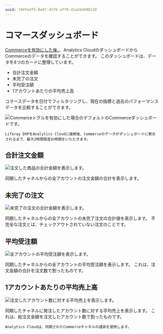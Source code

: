 ```yaml
---
uuid: 744fedf5-0e07-4276-a770-d1ad2e098128
---
```

# コマースダッシュボード

[Commerceを有効にした後、](../getting-started/connecting-liferay-dxp-to-analytics-cloud.md)、Analytics CloudのダッシュボードからCommerceのデータを確認することができます。 このダッシュボードは、データを4つのカードに整理しています。

* 合計注文金額
* 未完了の注文
* 平均受注額
* 1アカウントあたりの平均売上高

コマースデータを日付でフィルタリングし、現在の指標と過去のパフォーマンスデータを比較することができます。

![Commerceトグルを有効にした場合のデフォルトのCommerceダッシュボードです。](./commerce-dashboard/images/01.png)

```{note}
Liferay DXPをAnalytics Cloudに接続後、Commerceのデータがダッシュボードに表示されるまで、最大2時間程度お時間をいただきます。
```

## 合計注文金額

![注文した商品の合計金額を表示します。](./commerce-dashboard/images/02.png)

同期したチャネルからの全アカウントの注文金額の合計を表示します。

## 未完了の注文

![未完了の注文の合計金額を表示します。](./commerce-dashboard/images/03.png)

同期したチャネルからの全アカウントの未完了注文の合計値を表示します。 不完全な注文とは、チェックアウトされていない注文のことです。

## 平均受注額

![全アカウントの平均受注額を表示します。](./commerce-dashboard/images/04.png)

同期したチャネルからの全アカウントの平均受注額を表示します。 これは、注文金額の合計を注文数で割ったものです。

## 1アカウントあたりの平均売上高

![注文したアカウント数に対する平均売上を表示します。](./commerce-dashboard/images/05.png)

同期したチャネルに発注したアカウント数に対する平均売上を表示します。 これは、総注文金額を注文したアカウント数で割ったものです。

```{note}
Analytics Cloudは、同期されたCommerceチャネルの通貨を使用します。
```
